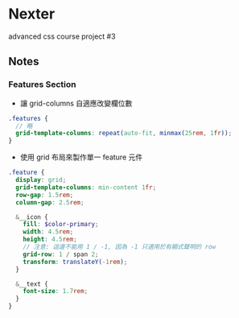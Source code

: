 # Nexter

advanced css course project #3


## Notes

### Features Section

* 讓 grid-columns 自適應改變欄位數

```scss
.features {
  // 略
  grid-template-columns: repeat(auto-fit, minmax(25rem, 1fr));
}
```

* 使用 grid 布局來製作單一 feature 元件

```scss
.feature {
  display: grid;
  grid-template-columns: min-content 1fr;
  row-gap: 1.5rem;
  column-gap: 2.5rem;

  &__icon {
    fill: $color-primary;
    width: 4.5rem;
    height: 4.5rem;
    // 注意: 這邊不能用 1 / -1, 因為 -1 只適用於有顯式聲明的 row
    grid-row: 1 / span 2;
    transform: translateY(-1rem);
  }

  &__text {
    font-size: 1.7rem;
  }
}
```
